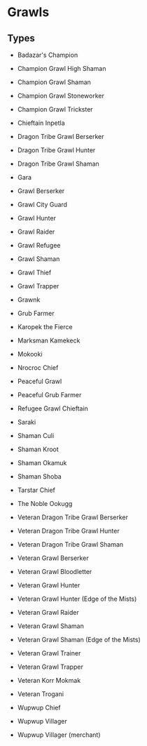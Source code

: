 # Grawls
## Types

* Badazar's Champion
* Champion Grawl High Shaman
* Champion Grawl Shaman
* Champion Grawl Stoneworker
* Champion Grawl Trickster
* Chieftain Inpetla
* Dragon Tribe Grawl Berserker
* Dragon Tribe Grawl Hunter
* Dragon Tribe Grawl Shaman
* Gara
* Grawl Berserker
* Grawl City Guard
* Grawl Hunter
* Grawl Raider
* Grawl Refugee
* Grawl Shaman
* Grawl Thief

	

* Grawl Trapper
* Grawnk
* Grub Farmer
* Karopek the Fierce
* Marksman Kamekeck
* Mokooki
* Nrocroc Chief
* Peaceful Grawl
* Peaceful Grub Farmer
* Refugee Grawl Chieftain
* Saraki
* Shaman Culi
* Shaman Kroot
* Shaman Okamuk
* Shaman Shoba
* Tarstar Chief
* The Noble Ookugg

	

* Veteran Dragon Tribe Grawl Berserker
* Veteran Dragon Tribe Grawl Hunter
* Veteran Dragon Tribe Grawl Shaman
* Veteran Grawl Berserker
* Veteran Grawl Bloodletter
* Veteran Grawl Hunter
* Veteran Grawl Hunter (Edge of the Mists)
* Veteran Grawl Raider
* Veteran Grawl Shaman
* Veteran Grawl Shaman (Edge of the Mists)
* Veteran Grawl Trainer
* Veteran Grawl Trapper
* Veteran Korr Mokmak
* Veteran Trogani
* Wupwup Chief
* Wupwup Villager
* Wupwup Villager (merchant)

